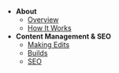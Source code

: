 - **About**
  - [Overview](README.md)
  - [How It Works](how-it-works.md)
- **Content Management & SEO**
  - [Making Edits](making-edits.md)
  - [Builds](builds.md)
  - [SEO](seo.md)

